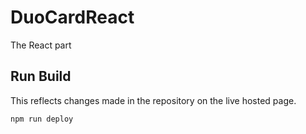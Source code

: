 # DuoCardReact
The React part

## Run Build
This reflects changes made in the repository on the live hosted page.
    
    npm run deploy
